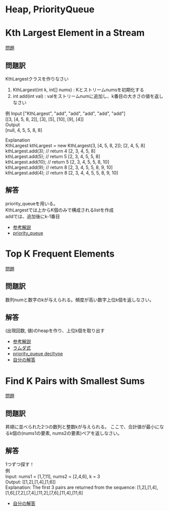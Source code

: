 # Heap, PriorityQueue
# Kth Largest Element in a Stream
[問題](https://leetcode.com/problems/kth-largest-element-in-a-stream/)
## 問題訳
KthLargestクラスを作りなさい   
1. KthLargest(int k, int[] nums) : Kとストリームnumsを初期化する
2. int add(int val) : valをストリームnumに追加し、k番目の大きさの値を返しなさい

例
Input
["KthLargest", "add", "add", "add", "add", "add"]  
[[3, [4, 5, 8, 2]], [3], [5], [10], [9], [4]]  
Output  
[null, 4, 5, 5, 8, 8]  

Explanation  
KthLargest kthLargest = new KthLargest(3, [4, 5, 8, 2]);  [2, 4, 5, 8]  
kthLargest.add(3);   // return 4  [2, 3, 4, 5, 8]  
kthLargest.add(5);   // return 5  [2, 3, 4, 5, 5, 8]  
kthLargest.add(10);  // return 5  [2, 3, 4, 5, 5, 8, 10]    
kthLargest.add(9);   // return 8  [2, 3, 4, 5, 5, 8, 9, 10]    
kthLargest.add(4);   // return 8  [2, 3, 4, 4, 5, 5, 8, 9, 10]  

## 解答
priority_queueを用いる。  
KthLargestでは上からK個のみで構成されるlistを作成  
addでは、追加後にk-1番目  
- [参考解説](https://jpdebug.com/p/2027739)
- [priority_queue](https://cpprefjp.github.io/reference/queue/priority_queue.html)
# 
# Top K Frequent Elements
[問題](https://leetcode.com/problems/top-k-frequent-elements/)
## 問題訳
数列numと数字のkが与えられる。頻度が高い数字上位k個を返しなさい。

## 解答
(出現回数, 値)のheapを作り、上位k個を取り出す
- [参考解説](https://leetcode.com/problems/top-k-frequent-elements/solution/)
- [ラムダ式](https://atcoder.jp/contests/apg4b/tasks/APG4b_ad#:~:text=5-,%E3%83%A9%E3%83%A0%E3%83%80%E5%BC%8F%E3%81%AE%E8%A8%98%E6%B3%95,-%E5%9F%BA%E6%9C%AC%E7%9A%84%E3%81%AA)
- [priority_queue decltype](https://cpprefjp.github.io/reference/queue/priority_queue/op_deduction_guide.html)
- [自分の解答](./TopKFrequentElements.cpp)

# 
# Find K Pairs with Smallest Sums
[問題](https://leetcode.com/problems/find-k-pairs-with-smallest-sums/)
## 問題訳
昇順に並べられた2つの数列と整数kが与えられる。
ここで、合計値が最小になるk個の(nums1の要素, nums2の要素)ペアを返しなさい。

## 解答
1つずつ探す！  
例  
Input: nums1 = [1,7,11], nums2 = [2,4,6], k = 3  
Output: [[1,2],[1,4],[1,6]]  
Explanation: The first 3 pairs are returned from the sequence: [1,2],[1,4],[1,6],[7,2],[7,4],[11,2],[7,6],[11,4],[11,6]   

- [自分の解答](./FindKPairsWithSmallestSums.cpp)